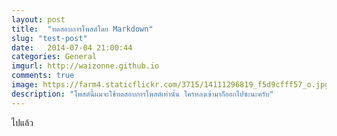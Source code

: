 ```yaml
---
layout: post
title:  "ทดสอบการโพสต์โดย Markdown"
slug: "test-post"
date:   2014-07-04 21:00:44
categories: General
imgurl: http://waizonne.github.io
comments: true
image: https://farm4.staticflickr.com/3715/14111296819_f5d9cfff57_o.jpg
description: "โพสต์นี้ผมจะใช้ทดสอบการโพสต์เท่านั้น ใครหลงเข้ามาก็ออกไปซะนะครับ"
---
```


ไปแล้ว